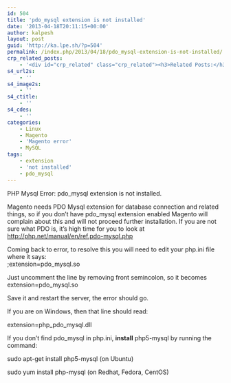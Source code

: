 ```yaml
---
id: 504
title: 'pdo_mysql extension is not installed'
date: '2013-04-18T20:11:15+00:00'
author: kalpesh
layout: post
guid: 'http://ka.lpe.sh/?p=504'
permalink: /index.php/2013/04/18/pdo_mysql-extension-is-not-installed/
crp_related_posts:
    - '<div id="crp_related" class="crp_related"><h3>Related Posts:</h3><ul><li><a href="http://ka.lpe.sh/2013/02/09/linux-magento-daily-useful-development-commands/"     class="crp_title">Linux/Magento: Daily useful development commands</a></li><li><a href="http://ka.lpe.sh/2013/01/08/mysql-root-password-reset/"     class="crp_title">Mysql root password reset or create</a></li><li><a href="http://ka.lpe.sh/2012/07/21/migrate-magento-to-new-server-domain-database-host/"     class="crp_title">Migrate magento to new server / domain / database / host</a></li><li><a href="http://ka.lpe.sh/2012/08/03/mysql-find-column-name-in-any-tables-having-it-in-whole-database/"     class="crp_title">Mysql: Find column name in any table(s) having it in whole database</a></li><li><a href="http://ka.lpe.sh/2012/10/10/ubuntu-delete-temporary-cache-files/"     class="crp_title">Ubuntu: Delete temporary/cache files</a></li></ul></div>'
s4_url2s:
    - ''
s4_image2s:
    - ''
s4_ctitle:
    - ''
s4_cdes:
    - ''
categories:
    - Linux
    - Magento
    - 'Magento error'
    - MySQL
tags:
    - extension
    - 'not installed'
    - pdo_mysql
---
```


PHP Mysql Error: pdo_mysql extension is not installed.

Magento needs PDO Mysql extension for database connection and related things, so if you don’t have pdo_mysql extension enabled Magento will complain about this and will not proceed further installation. If you are not sure what PDO is, it’s high time for you to look at <http://php.net/manual/en/ref.pdo-mysql.php>

Coming back to error, to resolve this you will need to edit your php.ini file where it says:  
;extension=pdo_mysql.so

Just uncomment the line by removing front semincolon, so it becomes  
extension=pdo_mysql.so

Save it and restart the server, the error should go.

If you are on Windows, then that line should read:

extension=php_pdo_mysql.dll

If you don’t find pdo_mysql in php.ini, **install** php5-mysql by running the command:

sudo apt-get install php5-mysql (on Ubuntu)

sudo yum install php-mysql (on Redhat, Fedora, CentOS)